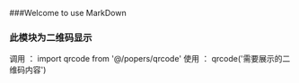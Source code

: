###Welcome to use MarkDown
### 此模块为二维码显示
调用 ： import qrcode from '@/popers/qrcode'
使用 ： qrcode('需要展示的二维码内容')
